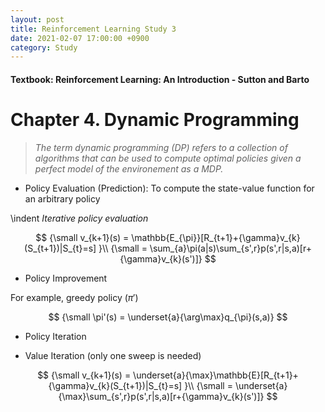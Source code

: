 ```yaml
---
layout: post
title: Reinforcement Learning Study 3
date: 2021-02-07 17:00:00 +0900
category: Study 
---
```

#### Textbook: Reinforcement Learning: An Introduction - Sutton and Barto

# Chapter 4. Dynamic Programming
> _The term dynamic programming (DP) refers to a collection of algorithms that can be used to compute optimal policies given a perfect model of the environement as a MDP._

+ Policy Evaluation (Prediction): To compute the state-value function for an arbitrary policy

\indent _Iterative policy evaluation_

$$
{\small v_{k+1}(s) = \mathbb{E_{\pi}}[R_{t+1}+{\gamma}v_{k}(S_{t+1})|S_{t}=s] }\\
{\small = \sum_{a}\pi(a|s)\sum_{s',r}p(s',r|s,a)[r+{\gamma}v_{k}(s')]}
$$

+ Policy Improvement

For example, greedy policy ($\pi'$)

$$
{\small \pi'(s) = \underset{a}{\arg\max}q_{\pi}(s,a)}
$$

+ Policy Iteration


+ Value Iteration (only one sweep is needed)

$$
{\small v_{k+1}(s) = \underset{a}{\max}\mathbb{E}[R_{t+1}+{\gamma}v_{k}(S_{t+1})|S_{t}=s] }\\
{\small = \underset{a}{\max}\sum_{s',r}p(s',r|s,a)[r+{\gamma}v_{k}(s')]}
$$

